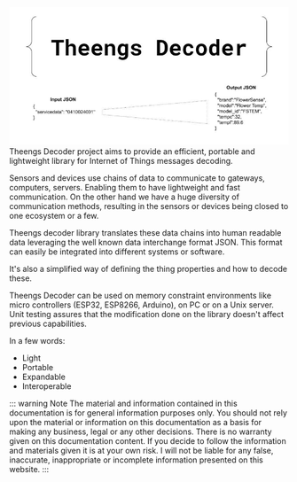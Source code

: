 ![Overview](./img/Theengs_decoder.jpg)
Theengs Decoder project aims to provide an efficient, portable and lightweight library for Internet of Things messages decoding.

Sensors and devices use chains of data to communicate to gateways, computers, servers. Enabling them to have lightweight and fast communication.
On the other hand we have a huge diversity of communication methods, resulting in the sensors or devices being closed to one ecosystem or a few.

Theengs decoder library translates these data chains into human readable data leveraging the well known data interchange format JSON. This format can easily be integrated into different systems or software.

It's also a simplified way of defining the thing properties and how to decode these.

Theengs Decoder can be used on memory constraint environments like micro controllers (ESP32, ESP8266, Arduino), on PC or on a Unix server.
Unit testing assures that the modification done on the library doesn't affect previous capabilities.

In a few words:
* Light
* Portable
* Expandable
* Interoperable

::: warning Note
The material and information contained in this documentation is for general information purposes only. You should not rely upon the material or information on this documentation as a basis for making any business, legal or any other decisions. There is no warranty given on this documentation content. If you decide to follow the information and materials given it is at your own risk. I will not be liable for any false, inaccurate, inappropriate or incomplete information presented on this website.
:::
